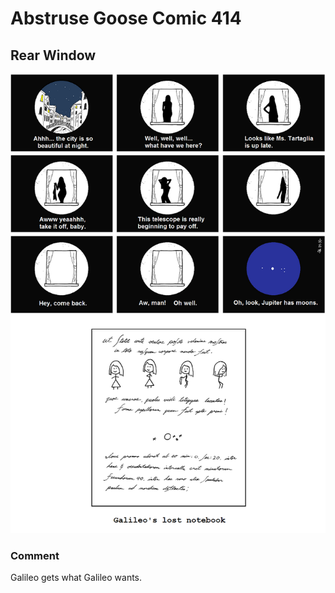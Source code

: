 # Abstruse Goose Comic 414
## Rear Window

![image](Sidereus_Nuncius.png)
### Comment
Galileo gets what Galileo wants.
